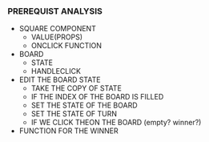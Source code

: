 ### PREREQUIST ANALYSIS 

- SQUARE COMPONENT
  - VALUE(PROPS)
  - ONCLICK FUNCTION
- BOARD
  - STATE
  - HANDLECLICK
- EDIT THE BOARD STATE 
  - TAKE THE COPY OF STATE
  - IF THE INDEX OF THE BOARD IS FILLED 
  - SET THE STATE OF THE BOARD
  - SET THE STATE OF TURN 
  - IF WE CLICK THEON THE BOARD (empty? winner?)
- FUNCTION FOR THE WINNER 
